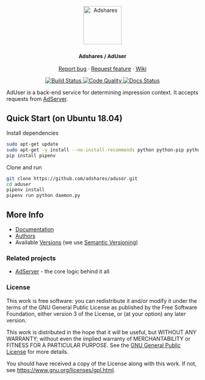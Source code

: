 <p align="center">
    <a href="https://adshares.net/" title="Adshares sp. z o.o." target="_blank">
        <img src="https://adshares.net/logos/ads.svg" alt="Adshares" width="100" height="100">
    </a>
</p>
<h3 align="center"><small>Adshares / AdUser</small></h3>
<p align="center">
    <a href="https://github.com/adshares/aduser/issues/new?template=bug_report.md&labels=Bug">Report bug</a>
    ·
    <a href="https://github.com/adshares/aduser/issues/new?template=feature_request.md&labels=New%20Feature">Request feature</a>
    ·
    <a href="https://github.com/adshares/aduser/wiki">Wiki</a>
</p>
<p align="center">
    <a href="https://travis-ci.org/adshares/aduser" title="Build Status" target="_blank">
        <img src="https://travis-ci.org/adshares/aduser.svg?branch=master" alt="Build Status">
    </a>
    <a href="https://sonarcloud.io/dashboard?id=adshares-aduser" title="Code Quality" target="_blank">
        <img src="https://sonarcloud.io/api/project_badges/measure?project=adshares-aduser&metric=alert_status" alt="Code Quality">
    </a>
    <a href="http://adshares-aduser.readthedocs.io/en/latest" title="Docs Status" target="_blank">
        <img src="https://readthedocs.org/projects/adshares-aduser/badge/?version=latest" alt="Docs Status">
    </a>
</p>

AdUser is a back-end service for determining impression context.
It accepts requests from [AdServer](https://github.com/adshares/adserver).

## Quick Start (on Ubuntu 18.04)

Install dependencies
```bash
sudo apt-get update
sudo apt-get -y install --no-install-recommends python python-pip python-dev gcc
pip install pipenv
```

Clone and run
```bash
git clone https://github.com/adshares/aduser.git
cd aduser
pipenv install
pipenv run python daemon.py
```

## More Info

- [Documentation](https://adshares-aduser.readthedocs.io/en/latest)
- [Authors](https://github.com/adshares/aduser/contributors)
- Available [Versions](https://github.com/adshares/aduser/tags) (we use [Semantic Versioning](http://semver.org/))

### Related projects

- [AdServer](https://github.com/adshares/adserver) - the core logic behind it all

### License

This work is free software: you can redistribute it and/or modify
it under the terms of the GNU General Public License as published by
the Free Software Foundation, either version 3 of the License, or
(at your option) any later version.

This work is distributed in the hope that it will be useful,
but WITHOUT ANY WARRANTY; without even the implied warranty of
MERCHANTABILITY or FITNESS FOR A PARTICULAR PURPOSE. See the
[GNU General Public License](LICENSE) for more details.

You should have received a copy of the License along with this work.
If not, see <https://www.gnu.org/licenses/gpl.html>.
